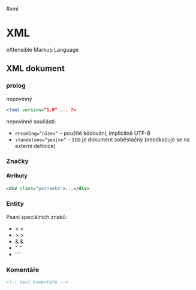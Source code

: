 #xml
# XML
eXtensible Markup Language

## XML dokument
### prolog
nepovinný
``` xml
<?xml version=“1.0“ ... ?>
```
nepovinné součásti: 
- `encoding=“název“` – použité kódování, implicitně UTF-8 
- `standalone=“yes|no“` – zda je dokument soběstačný (neodkazuje se na externí definice)

### Značky
#### Atributy
```xml
<div class="poznamka">...</div>
```

### Entity
Psaní speciálních znaků:
- &lt; <
- &gt; >
- &amp; &
- &quot; “
- &apos; '
### Komentáře
```xml
<!-- text komentáře -->
```
